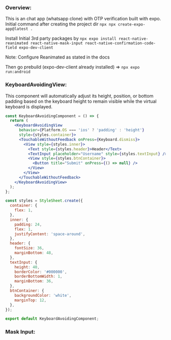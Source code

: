 ### Overview:
This is an chat app (whatsapp clone) with OTP verification built with expo.
Initial command after creating the project dir `npx npx create-expo-app@latest .`

Install Initial 3rd party packages by `npx expo install react-native-reanimated react-native-mask-input react-native-confirmation-code-field expo-dev-client`

Note: Configure Reanimated as stated in the docs


Then go prebuild (expo-dev-client already installed) => `npx expo run:android`

### KeyboardAvoidingView:
This component will automatically adjust its height, position, or bottom padding based on the keyboard height to remain visible while the virtual keyboard is displayed.

```jsx
const KeyboardAvoidingComponent = () => {
  return (
    <KeyboardAvoidingView
      behavior={Platform.OS === 'ios' ? 'padding' : 'height'}
      style={styles.container}>
      <TouchableWithoutFeedback onPress={Keyboard.dismiss}>
        <View style={styles.inner}>
          <Text style={styles.header}>Header</Text>
          <TextInput placeholder="Username" style={styles.textInput} />
          <View style={styles.btnContainer}>
            <Button title="Submit" onPress={() => null} />
          </View>
        </View>
      </TouchableWithoutFeedback>
    </KeyboardAvoidingView>
  );
};

const styles = StyleSheet.create({
  container: {
    flex: 1,
  },
  inner: {
    padding: 24,
    flex: 1,
    justifyContent: 'space-around',
  },
  header: {
    fontSize: 36,
    marginBottom: 48,
  },
  textInput: {
    height: 40,
    borderColor: '#000000',
    borderBottomWidth: 1,
    marginBottom: 36,
  },
  btnContainer: {
    backgroundColor: 'white',
    marginTop: 12,
  },
});

export default KeyboardAvoidingComponent;
```

### Mask Input: